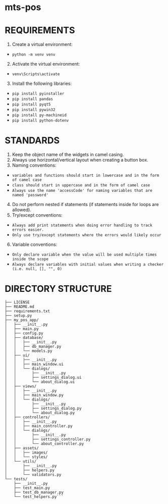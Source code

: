 # mts-pos

# REQUIREMENTS
1. Create a virtual environment:
* ```python -m venv venv```
2. Activate the virtual environment:
* ```venv\Scripts\activate```
3. Install the following libraries:
* ```pip install pyinstaller```
* ```pip install pandas```
* ```pip install pyqt5```
* ```pip install pywin32```
* ```pip install py-machineid```
* ```pip install python-dotenv```

# STANDARDS
1. Keep the object name of the widgets in camel casing.
2. Always use horizontal/vertical layout when creating a button box.
3. Naming conventions:
* ```variables and functions should start in lowercase and in the form of camel case```
* ```class should start in uppercase and in the form of camel case```
* ```Always use the name 'accessCode' for naming variables that are named 'password'```
4. Do not perform nested if statements (if statements inside for loops are allowed).
5. Try/except conventions:
* ```Always add print statements when doing error handling to track errors easier.```
* ```Only use try/except statements where the errors would likely occur```
6. Variable conventions:
* ```Only declare variable when the value will be used multiple times inside the scope```
* ```Always declare variables with initial values when writing a checker (i.e. null, [], "", 0)```


# DIRECTORY STRUCTURE
```my_pos_app/
├── LICENSE
├── README.md
├── requirements.txt
├── setup.py
├── my_pos_app/
│   ├── __init__.py
│   ├── main.py
│   ├── config.py
│   ├── database/
│   │   ├── __init__.py
│   │   ├── db_manager.py
│   │   └── models.py
│   ├── ui/
│   │   ├── __init__.py
│   │   ├── main_window.ui
│   │   └── dialogs/
│   │       ├── __init__.py
│   │       ├── settings_dialog.ui
│   │       └── about_dialog.ui
│   ├── views/
│   │   ├── __init__.py
│   │   ├── main_window.py
│   │   └── dialogs/
│   │       ├── __init__.py
│   │       ├── settings_dialog.py
│   │       └── about_dialog.py
│   ├── controllers/
│   │   ├── __init__.py
│   │   ├── main_controller.py
│   │   └── dialogs/
│   │       ├── __init__.py
│   │       ├── settings_controller.py
│   │       └── about_controller.py
│   ├── assets/
│   │   ├── images/
│   │   └── styles/
│   └── utils/
│       ├── __init__.py
│       ├── helpers.py
│       └── validators.py
└── tests/
    ├── __init__.py
    ├── test_main.py
    ├── test_db_manager.py
    └── test_helpers.py```
